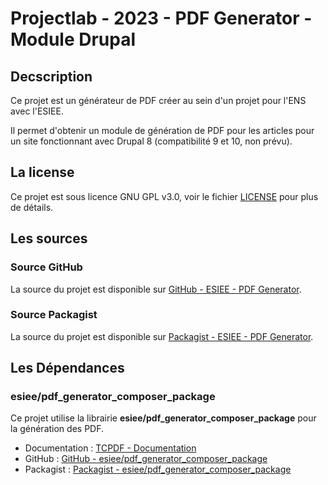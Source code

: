 # Projectlab - 2023 - PDF Generator - Module Drupal

## Decscription

Ce projet est un générateur de PDF créer au sein d'un projet pour l'ENS avec l'ESIEE.

Il permet d'obtenir un module de génération de PDF pour les articles pour un site fonctionnant avec Drupal 8 (compatibilité 9 et 10, non prévu).

## La license

Ce projet est sous licence GNU GPL v3.0, voir le fichier [LICENSE](LICENSE) pour plus de détails.

## Les sources

### Source GitHub

La source du projet est disponible sur [GitHub - ESIEE - PDF Generator](https://github.com/2023-esiee-projectlab/pdf_generator_drupal_module).

### Source Packagist

La source du projet est disponible sur [Packagist - ESIEE - PDF Generator](https://packagist.org/packages/esiee/pdf_generator_drupal_module).

## Les Dépendances

### esiee/pdf_generator_composer_package

Ce projet utilise la librairie **esiee/pdf_generator_composer_package** pour la génération des PDF.

- Documentation : [TCPDF - Documentation](https://tcpdf.org/)
- GitHub : [GitHub - esiee/pdf_generator_composer_package](https://github.com/2023-esiee-projectlab/pdf_generator_composer_package)
- Packagist : [Packagist - esiee/pdf_generator_composer_package](https://packagist.org/packages/esiee/pdf_generator_composer_package)